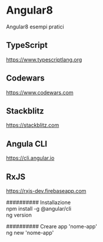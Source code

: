 # Angular8
Angular8 esempi pratici

<h2>TypeScript</h2>
<a href="https://www.typescriptlang.org/">https://www.typescriptlang.org</a><br>

<h2>Codewars</h2>
<a href="https://www.codewars.com/">https://www.codewars.com</a><br>

<h2>Stackblitz</h2>
<a href="https://stackblitz.com/">https://stackblitz.com</a><br>

<h2>Angula CLI</h2>
<a href="https://cli.angular.io/">https://cli.angular.io</a><br>

<h2>RxJS</h2>
<a href="https://rxjs-dev.firebaseapp.com/">https://rxjs-dev.firebaseapp.com</a><br>


########## Installazione</br>
npm install -g @angular/cli</br>
ng version</br>

########## Creare app 'nome-app'</br>
ng new 'nome-app'</br>



